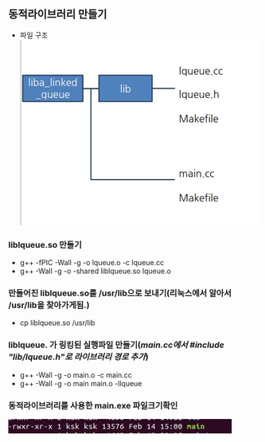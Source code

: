 ## 동적라이브러리 만들기

- 파일 구조<br>
![structure](./img/structure_linked.jpg)

### liblqueue.so 만들기
- g++ -fPIC -Wall -g -o lqueue.o -c lqueue.cc
- g++ -Wall -g -o -shared liblqueue.so lqueue.o

### 만들어진 liblqueue.so를 /usr/lib으로 보내기(리눅스에서 알아서 /usr/lib을 찾아가게됨.)
- cp liblqueue.so /usr/lib 

### liblqueue. 가 링킹된 실행파일 만들기(*main.cc에서 #include "lib/lqueue.h"로 라이브러리 경로 추가*)
- g++ -Wall -g -o main.o -c main.cc 
- g++ -Wall -g -o main main.o -llqueue

### 동적라이브러리를 사용한 main.exe 파일크기확인<br>
![image](./img/data_size2.jpg)
